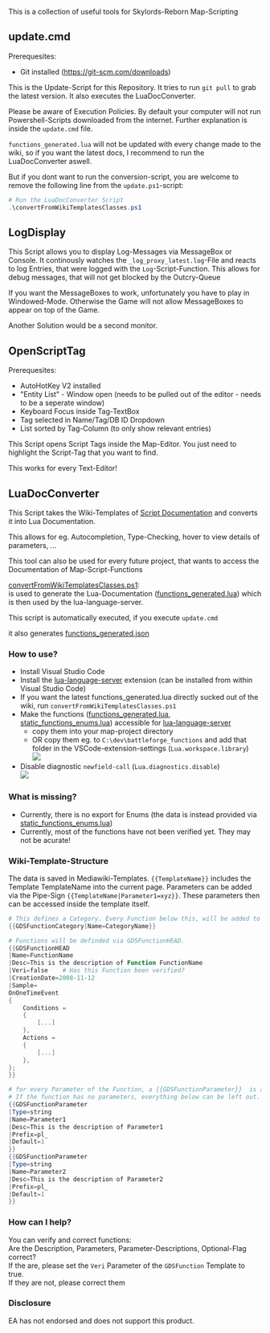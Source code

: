 This is a collection of useful tools for Skylords-Reborn Map-Scripting

## update.cmd
Prerequesites:
- Git installed (https://git-scm.com/downloads)

This is the Update-Script for this Repository.
It tries to run `git pull` to grab the latest version.
It also executes the LuaDocConverter.

Please be aware of Execution Policies. By default your computer will not run Powershell-Scripts downloaded from the internet.
Further explanation is inside the `update.cmd` file.

`functions_generated.lua` will not be updated with every change made to the wiki, so if you want the latest docs, I recommend to run the LuaDocConverter aswell.

But if you dont want to run the conversion-script, you are welcome to remove the following line from the `update.ps1`-script:
```powershell
# Run the LuaDocConverter Script
.\convertFromWikiTemplatesClasses.ps1
```

## LogDisplay
This Script allows you to display Log-Messages via MessageBox or Console.
It continously watches the `_log_proxy_latest.log`-File and reacts to log Entries, that were logged with the `Log`-Script-Function.
This allows for debug messages, that will not get blocked by the Outcry-Queue

If you want the MessageBoxes to work, unfortunately you have to play in Windowed-Mode. Otherwise the Game will not allow MessageBoxes to appear on top of the Game.

Another Solution would be a second monitor.

## OpenScriptTag
Prerequesites:
- AutoHotKey V2 installed
- "Entity List" - Window open (needs to be pulled out of the editor - needs to be a seperate window)
- Keyboard Focus inside Tag-TextBox
- Tag selected in Name/Tag/DB ID Dropdown
- List sorted by Tag-Column (to only show relevant entries)

This Script opens Script Tags inside the Map-Editor. You just need to highlight the Script-Tag that you want to find.

This works for every Text-Editor!

## LuaDocConverter
This Script takes the Wiki-Templates of [Script Documentation](https://skylords-reborn.fandom.com/wiki/Script_Documentation)
and converts it into Lua Documentation.

This allows for eg. Autocompletion, Type-Checking, hover to view details of parameters, ...

This tool can also be used for every future project, that wants to access the Documentation of Map-Script-Functions

[convertFromWikiTemplatesClasses.ps1](convertFromWikiTemplatesClasses.ps1):\
is used to generate the Lua-Documentation ([functions_generated.lua](functions_generated.lua))
which is then used by the lua-language-server.

This script is automatically executed, if you execute `update.cmd`

it also generates [functions_generated.json](functions_generated.json)

### How to use?
- Install Visual Studio Code
- Install the [lua-language-server](https://github.com/LuaLS/lua-language-server) extension (can be installed from within Visual Studio Code) 
- If you want the latest functions_generated.lua directly sucked out of the wiki, run `convertFromWikiTemplatesClasses.ps1`
- Make the functions ([functions_generated.lua](functions_generated.lua), [static_functions_enums.lua](static_functions_enums.lua)) accessible for [lua-language-server](https://github.com/LuaLS/lua-language-server)
    - copy them into your map-project directory
    - OR copy them eg. to `C:\dev\battleforge_functions` and add that folder in the VSCode-extension-settings (`Lua.workspace.library`)\
      <img src="img/workspace_settings.PNG">
- Disable diagnostic `newfield-call` (`Lua.diagnostics.disable`)\
    <img src="img/newfield-call.PNG">

### What is missing?
- Currently, there is no export for Enums (the data is instead provided via [static_functions_enums.lua](static_functions_enums.lua))
- Currently, most of the functions have not been verified yet. They may not be acurate!

### Wiki-Template-Structure
The data is saved in Mediawiki-Templates. `{{TemplateName}}` includes the Template TemplateName into the current page. Parameters can be added via the Pipe-Sign `{{TemplateName|Parameter1=xyz}}`. These parameters then can be accessed inside the template itself. 

```powershell
# This defines a Category. Every Function below this, will be added to the Category *CategoryName*
{{GDSFunctionCategory|Name=CategoryName}}

# Functions will be definded via GDSFunctionHEAD.
{{GDSFunctionHEAD
|Name=FunctionName
|Desc=This is the description of Function FunctionName
|Veri=false    # Has this Function been verified? 
|CreationDate=2008-11-12
|Sample=
OnOneTimeEvent
{
	Conditions =
	{
		[...]
	},
	Actions = 
	{
		[...]
	},
};
}}

# for every Parameter of the Function, a {{GDSFunctionParameter}}  is added.
# If the function has no parameters, everything below can be left out.
{{GDSFunctionParameter
|Type=string
|Name=Parameter1
|Desc=This is the description of Parameter1
|Prefix=pl_
|Default=1
}}
{{GDSFunctionParameter
|Type=string
|Name=Parameter2
|Desc=This is the description of Parameter2
|Prefix=pl_
|Default=1
}}
```

### How can I help?
You can verify and correct functions:\
Are the Description, Parameters, Parameter-Descriptions, Optional-Flag correct?\
If the are, please set the `Veri` Parameter of the `GDSFunction` Template to true.\
If they are not, please correct them

### Disclosure
EA has not endorsed and does not support this product.
